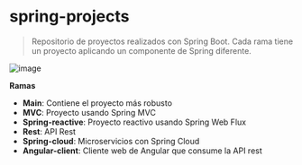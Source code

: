 # spring-projects
> Repositorio de proyectos realizados con Spring Boot.
Cada rama tiene un proyecto aplicando un componente de Spring diferente.

![image](https://miro.medium.com/max/785/1*I9paH_iKTmSeYs1HzRzuag.png)

**Ramas**
* **Main**: Contiene el proyecto más robusto
* **MVC**: Proyecto usando Spring MVC
* **Spring-reactive**: Proyecto reactivo usando Spring Web Flux
* **Rest**: API Rest
* **Spring-cloud**: Microservicios con Spring Cloud
* **Angular-client**: Cliente web de Angular que consume la API rest

